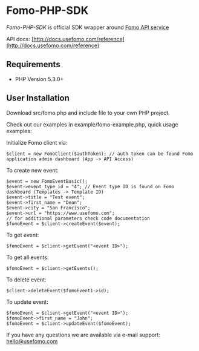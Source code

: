 Fomo-PHP-SDK
================

*Fomo-PHP-SDK* is official SDK wrapper around [Fomo API service](https://www.usefomo.com)

API docs: [http://docs.usefomo.com/reference](http://docs.usefomo.com/reference)

Requirements
------------

- PHP Version 5.3.0+

User Installation
-----------------

Download src/fomo.php and include file to your own PHP project.

Check out our examples in example/fomo-example.php, quick usage examples:

Initialize Fomo client via:

    $client = new FomoClient($authToken); // auth token can be found Fomo application admin dashboard (App -> API Access)

To create new event:

    $event = new FomoEventBasic();
    $event->event_type_id = "4"; // Event type ID is found on Fomo dashboard (Templates -> Template ID)
    $event->title = "Test event";
    $event->first_name = "Dean";
    $event->city = "San Francisco";
    $event->url = "https://www.usefomo.com";
    // for additional parameters check code documentation
    $fomoEvent = $client->createEvent($event);

To get event:

    $fomoEvent = $client->getEvent("<event ID>");

To get all events:

    $fomoEvent = $client->getEvents();

To delete event:

    $client->deleteEvent($fomoEvent1->id);

To update event:

    $fomoEvent = $client->getEvent("<event ID>");
    $fomoEvent->first_name = "John";
    $fomoEvent = $client->updateEvent($fomoEvent);

If you have any questions we are available via e-mail support: [hello@usefomo.com](mailto:hello@usefomo.com)
